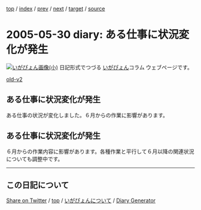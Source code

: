 [top](../index.html) 
 / [index](index.html) 
 / [prev](ig050528.html) 
 / [next](ig050531.html) 
 / [target](https://igapyon.github.io/diary/2005/ig050530.html) 
 / [source](https://github.com/igapyon/diary/blob/gh-pages/2005/ig050530.html.src.md) 

2005-05-30 diary: ある仕事に状況変化が発生
=====================================================================================================
[![いがぴょん画像(小)](https://igapyon.github.io/diary/images/iga200306s.jpg "いがぴょん")](https://igapyon.github.io/diary/memo/memoigapyon.html) 日記形式でつづる [いがぴょん](https://igapyon.github.io/diary/memo/memoigapyon.html)コラム ウェブページです。

[old-v2](ig050530-orig.html)

## ある仕事に状況変化が発生

ある仕事の状況が変化しました。６月からの作業に影響があります。


## ある仕事に状況変化が発生

６月からの作業内容に影響があります。各種作業と平行して６月以降の関連状況についても調整中です。

----------------------------------------------------------------------------------------------------

## この日記について

[Share on Twitter](https://twitter.com/intent/tweet?hashtags=igapyon%2Cdiary%2C%E3%81%84%E3%81%8C%E3%81%B4%E3%82%87%E3%82%93&text=%E3%81%82%E3%82%8B%E4%BB%95%E4%BA%8B%E3%81%AB%E7%8A%B6%E6%B3%81%E5%A4%89%E5%8C%96%E3%81%8C%E7%99%BA%E7%94%9F&url=https%3A%2F%2Figapyon.github.io%2Fdiary%2F2005%2Fig050530.html) / [top](../index.html) / [いがぴょんについて](https://igapyon.github.io/diary/memo/memoigapyon.html) / [Diary Generator](https://github.com/igapyon/igapyonv3)
